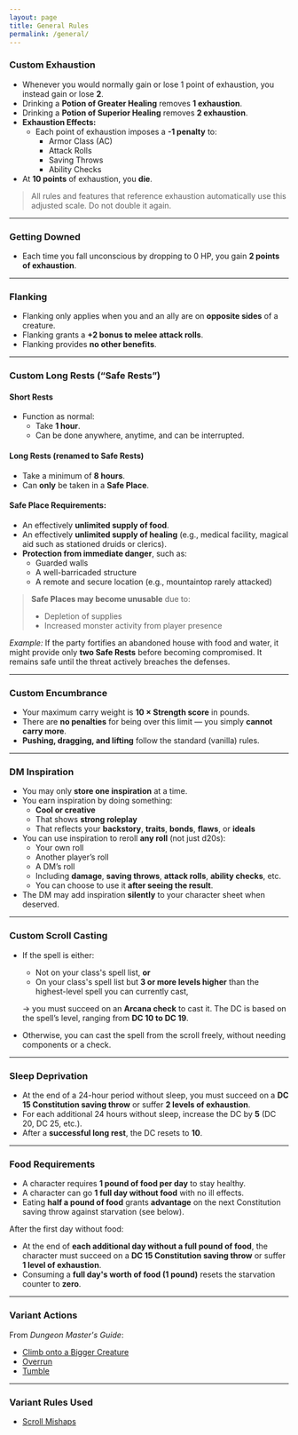```yaml
---
layout: page
title: General Rules
permalink: /general/
---
```




### **Custom Exhaustion**
- Whenever you would normally gain or lose 1 point of exhaustion, you instead gain or lose **2**.
- Drinking a **Potion of Greater Healing** removes **1 exhaustion**.  
- Drinking a **Potion of Superior Healing** removes **2 exhaustion**.
- **Exhaustion Effects:**
    - Each point of exhaustion imposes a **-1 penalty** to:
        - Armor Class (AC)
        - Attack Rolls
        - Saving Throws
        - Ability Checks
- At **10 points** of exhaustion, you **die**.
> All rules and features that reference exhaustion automatically use this adjusted scale. Do not double it again.

---

### **Getting Downed**
- Each time you fall unconscious by dropping to 0 HP, you gain **2 points of exhaustion**.

---

### **Flanking**
- Flanking only applies when you and an ally are on **opposite sides** of a creature.
- Flanking grants a **+2 bonus to melee attack rolls**.
- Flanking provides **no other benefits**.

---

### **Custom Long Rests (“Safe Rests”)**

#### Short Rests
- Function as normal:
    - Take **1 hour**.
    - Can be done anywhere, anytime, and can be interrupted.

#### Long Rests (renamed to **Safe Rests**)
- Take a minimum of **8 hours**.
- Can **only** be taken in a **Safe Place**.

#### Safe Place Requirements:
- An effectively **unlimited supply of food**.
- An effectively **unlimited supply of healing** (e.g., medical facility, magical aid such as stationed druids or clerics).
- **Protection from immediate danger**, such as:
    - Guarded walls
    - A well-barricaded structure
    - A remote and secure location (e.g., mountaintop rarely attacked)

> **Safe Places may become unusable** due to:
> - Depletion of supplies
> - Increased monster activity from player presence

_Example:_ If the party fortifies an abandoned house with food and water, it might provide only **two Safe Rests** before becoming compromised. It remains safe until the threat actively breaches the defenses.

---

### **Custom Encumbrance**
- Your maximum carry weight is **10 × Strength score** in pounds.
- There are **no penalties** for being over this limit — you simply **cannot carry more**.
- **Pushing, dragging, and lifting** follow the standard (vanilla) rules.

---

### **DM Inspiration**
- You may only **store one inspiration** at a time.
- You earn inspiration by doing something:
    - **Cool or creative**
    - That shows **strong roleplay**
    - That reflects your **backstory**, **traits**, **bonds**, **flaws**, or **ideals**
- You can use inspiration to reroll **any roll** (not just d20s):
    - Your own roll
    - Another player’s roll
    - A DM’s roll
    - Including **damage**, **saving throws**, **attack rolls**, **ability checks**, etc.
    - You can choose to use it **after seeing the result**.
- The DM may add inspiration **silently** to your character sheet when deserved.

---

### Custom Scroll Casting

- If the spell is either:
  - Not on your class's spell list, **or**
  - On your class's spell list but **3 or more levels higher** than the highest-level spell you can currently cast,

  → you must succeed on an **Arcana check** to cast it. The DC is based on the spell’s level, ranging from **DC 10 to DC 19**.

- Otherwise, you can cast the spell from the scroll freely, without needing components or a check.
---

### **Sleep Deprivation**
- At the end of a 24-hour period without sleep, you must succeed on a **DC 15 Constitution saving throw** or suffer **2 levels of exhaustion**.
- For each additional 24 hours without sleep, increase the DC by **5** (DC 20, DC 25, etc.).
- After a **successful long rest**, the DC resets to **10**.

---

### **Food Requirements**
- A character requires **1 pound of food per day** to stay healthy.
- A character can go **1 full day without food** with no ill effects.
- Eating **half a pound of food** grants **advantage** on the next Constitution saving throw against starvation (see below).

After the first day without food:
- At the end of **each additional day without a full pound of food**, the character must succeed on a **DC 15 Constitution saving throw** or suffer **1 level of exhaustion**.
- Consuming a **full day's worth of food (1 pound)** resets the starvation counter to **zero**.


---

### **Variant Actions**
From *Dungeon Master's Guide*:
- [Climb onto a Bigger Creature](https://2014.5e.tools/variantrules.html#action%20options_dmg)
- [Overrun](https://2014.5e.tools/variantrules.html#action%20options_dmg)
- [Tumble](https://2014.5e.tools/variantrules.html#action%20options_dmg)

---

### **Variant Rules Used**
- [Scroll Mishaps](https://2014.5e.tools/variantrules.html#scroll%20mishaps_dmg)
